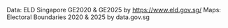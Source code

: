 Data: ELD Singapore GE2020 & GE2025 by https://www.eld.gov.sg/
Maps: Electoral Boundaries 2020 & 2025 by data.gov.sg

